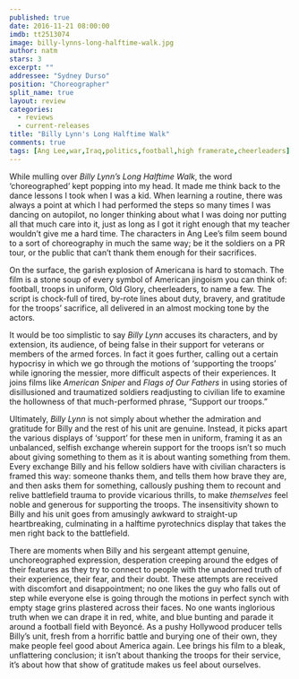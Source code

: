 ```yaml
---
published: true
date: 2016-11-21 08:00:00
imdb: tt2513074
image: billy-lynns-long-halftime-walk.jpg
author: natm
stars: 3
excerpt: ""
addressee: "Sydney Durso"
position: "Choreographer"
split_name: true
layout: review
categories: 
  - reviews
  - current-releases
title: "Billy Lynn's Long Halftime Walk"
comments: true
tags: [Ang Lee,war,Iraq,politics,football,high framerate,cheerleaders]
---
```

While mulling over _Billy Lynn’s Long Halftime Walk_, the word ‘choreographed’ kept popping into my head. It made me think back to the dance lessons I took when I was a kid. When learning a routine, there was always a point at which I had performed the steps so many times I was dancing on autopilot, no longer thinking about what I was doing nor putting all that much care into it, just as long as I got it right enough that my teacher wouldn’t give me a hard time. The characters in Ang Lee’s film seem bound to a sort of choreography in much the same way; be it the soldiers on a PR tour, or the public that can’t thank them enough for their sacrifices. 

On the surface, the garish explosion of Americana is hard to stomach. The film is a stone soup of every symbol of American jingoism you can think of: football, troops in uniform, Old Glory, cheerleaders, to name a few. The script is chock-full of tired, by-rote lines about duty, bravery, and gratitude for the troops’ sacrifice, all delivered in an almost mocking tone by the actors. 

It would be too simplistic to say _Billy Lynn_ accuses its characters, and by extension, its audience, of being false in their support for veterans or members of the armed forces. In fact it goes further, calling out a certain hypocrisy in which we go through the motions of ‘supporting the troops’ while ignoring the messier, more difficult aspects of their experiences. It joins films like _American Sniper_ and _Flags of Our Fathers_ in using stories of disillusioned and traumatized soldiers readjusting to civilian life to examine the hollowness of that much-performed phrase, “Support our troops.” 

Ultimately, _Billy Lynn_ is not simply about whether the admiration and gratitude for Billy and the rest of his unit are genuine. Instead, it picks apart the various displays of ‘support’ for these men in uniform, framing it as an unbalanced, selfish exchange wherein support for the troops isn’t so much about giving something to them as it is about wanting something from them. Every exchange Billy and his fellow soldiers have with civilian characters is framed this way: someone thanks them, and tells them how brave they are, and then asks them for something, callously pushing them to recount and relive battlefield trauma to provide vicarious thrills, to make _themselves_ feel noble and generous for supporting the troops. The insensitivity shown to Billy and his unit goes from amusingly awkward to straight-up heartbreaking, culminating in a halftime pyrotechnics display that takes the men right back to the battlefield. 

There are moments when Billy and his sergeant attempt genuine, unchoreographed expression, desperation creeping around the edges of their features as they try to connect to people with the unadorned truth of their experience, their fear, and their doubt. These attempts are received with discomfort and disappointment; no one likes the guy who falls out of step while everyone else is going through the motions in perfect synch with empty stage grins plastered across their faces. No one wants inglorious truth when we can drape it in red, white, and blue bunting and parade it around a football field with Beyoncé. As a pushy Hollywood producer tells Billy’s unit, fresh from a horrific battle and burying one of their own, they make people feel good about America again. Lee brings his film to a bleak, unflattering conclusion; it isn’t about thanking the troops for their service, it’s about how that show of gratitude makes us feel about ourselves. 